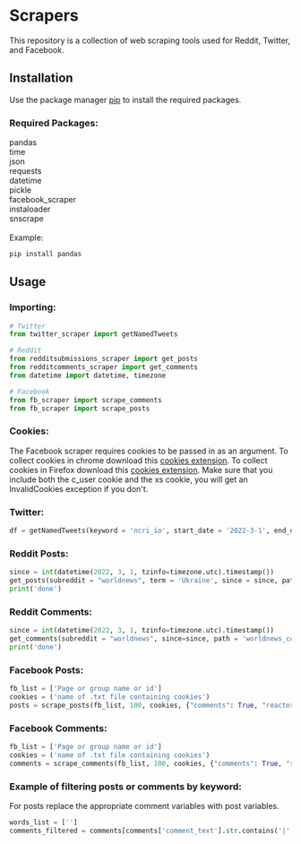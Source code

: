 # Scrapers

This repository is a collection of web scraping tools used for Reddit, Twitter, and Facebook.
## Installation

Use the package manager [pip](https://pip.pypa.io/en/stable/) to install the required packages.
### Required Packages:
pandas\
time\
json\
requests\
datetime\
pickle\
facebook_scraper\
instaloader\
snscrape\
\
Example:
```bash
pip install pandas
```

## Usage

### Importing:
```python
# Twitter
from twitter_scraper import getNamedTweets

# Reddit
from redditsubmissions_scraper import get_posts
from redditcomments_scraper import get_comments
from datetime import datetime, timezone

# Facebook
from fb_scraper import scrape_comments
from fb_scraper import scrape_posts
```
### Cookies:
The Facebook scraper requires cookies to be passed in as an argument. To collect cookies in chrome download this [cookies extension](https://chrome.google.com/webstore/detail/get-cookiestxt/bgaddhkoddajcdgocldbbfleckgcbcid). To collect cookies in Firefox download this [cookies extension](https://addons.mozilla.org/en-US/firefox/addon/cookie-quick-manager/). Make sure that you include both the c_user cookie and the xs cookie, you will get an InvalidCookies exception if you don't.

### Twitter:
```python
df = getNamedTweets(keyword = 'ncri_io', start_date = '2022-3-1', end_date = '2022-3-15')
```
### Reddit Posts:
```python
since = int(datetime(2022, 3, 1, tzinfo=timezone.utc).timestamp())
get_posts(subreddit = "worldnews", term = 'Ukraine', since = since, path = 'worldnews_ukraine.csv')
print('done')
```
### Reddit Comments:
```python
since = int(datetime(2022, 3, 1, tzinfo=timezone.utc).timestamp())
get_comments(subreddit = "worldnews", since=since, path = 'worldnews_comments.csv')
print('done')
```

### Facebook Posts:
```python
fb_list = ['Page or group name or id']
cookies = ('name of .txt file containing cookies')
posts = scrape_posts(fb_list, 100, cookies, {"comments": True, "reactors": True, "allow_extra_requests": True, 'posts_per_page': 1})
```

### Facebook Comments:
```python
fb_list = ['Page or group name or id']
cookies = ('name of .txt file containing cookies')
comments = scrape_comments(fb_list, 100, cookies, {"comments": True, "reactors": True, "allow_extra_requests": True, 'posts_per_page': 1})
```

### Example of filtering posts or comments by keyword:
For posts replace the appropriate comment variables with post variables.
```python
words_list = ['']
comments_filtered = comments[comments['comment_text'].str.contains('|'.join(words_list))]
```
